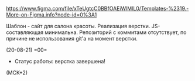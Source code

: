 https://www.figma.com/file/xTeUgtcC0BBfOAEiWlMlL0/Templates-%2319.-More-on-Figma.info?node-id=0%3A1

Шаблон - сайт для салона красоты.
Реализация верстки. JS-составляющая минимальна.
Репозиторий с коммитами отсутствует, по причине не использования git'а на момент верстки.


(20-08-21) =00=
- Статус работы: верстка завершена!

(МСК+2)